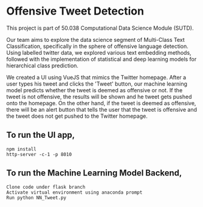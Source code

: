 # Offensive Tweet Detection

This project is part of 50.038 Computational Data Science Module (SUTD).

Our team aims to explore the data science segment of Multi-Class Text Classification, specifically in the sphere of offensive language detection. Using labelled twitter data, we explored various text embedding methods, followed with the implementation of statistical and deep learning models for hierarchical class prediction.

We created a UI using VueJS that mimics the Twitter homepage. After a user types his tweet and clicks the 'Tweet' button, our machine learning model predicts whether the tweet is deemed as offensive or not. If the tweet is not offensive, the results will be shown and he tweet gets pushed onto the homepage. On the other hand, if the tweet is deemed as offensive, there will be an alert button that tells the user that the tweet is offensive and the tweet does not get pushed to the Twitter homepage.

## To run the UI app,

```
npm install
http-server -c-1 -p 8010
```

## To run the Machine Learning Model Backend,

```
Clone code under flask branch
Activate virtual environment using anaconda prompt
Run python NN_Tweet.py
```
